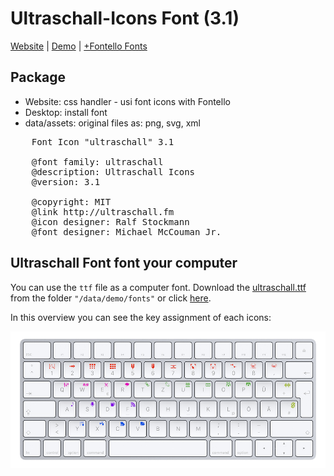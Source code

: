 # Ultraschall-Icons Font (3.1)

[Website](http://ultraschall.fm) | [Demo](http://us-fonticon.wikibyte.org) | [+Fontello Fonts](https://github.com/Ultraschall/US-Font-Icons/blob/master/fontello/fontello-download.zip?raw=true)

## Package

- Website: css handler - usi font icons with Fontello
- Desktop: install font
- data/assets: original files as: png, svg, xml

<pre>
    Font Icon "ultraschall" 3.1

    @font family: ultraschall
    @description: Ultraschall Icons
    @version: 3.1

    @copyright: MIT
    @link http://ultraschall.fm
    @icon designer: Ralf Stockmann
    @font designer: Michael McCouman Jr.
</pre>

## Ultraschall Font font your computer

You can use the <code>ttf</code> file as a computer font. Download the <a href="https://github.com/Ultraschall/US-Font-Icons/blob/master/data/demo/fonts/ultraschall.ttf?raw=true">ultraschall.ttf</a> from the folder <code>"/data/demo/fonts"</code> or click <a href="https://github.com/Ultraschall/US-Font-Icons/blob/master/data/demo/fonts/ultraschall.ttf?raw=true">here</a>.

In this overview you can see the key assignment of each icons:

<img src="https://raw.githubusercontent.com/Ultraschall/US-Font-Icons/master/data/demo/img/font-shortcuts.png">
